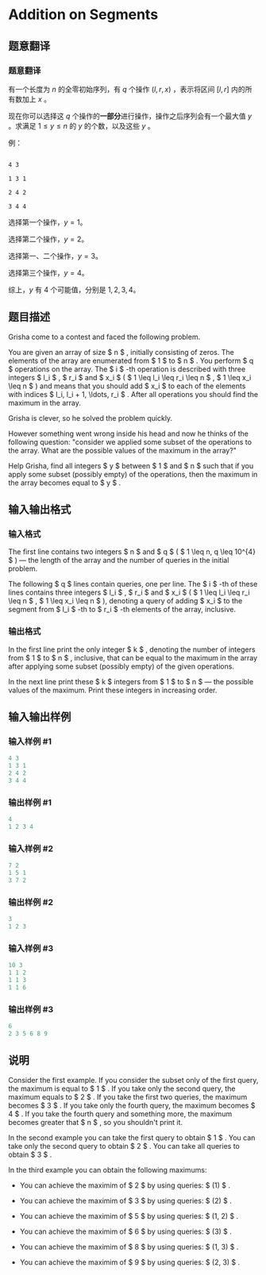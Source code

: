 # Addition on Segments

## 题意翻译

### 题意翻译

有一个长度为 $n$ 的全零初始序列，有 $q$ 个操作 $(l,r,x)$ ，表示将区间 $[l,r]$ 内的所有数加上 $x$ 。

现在你可以选择这 $q$ 个操作的**一部分**进行操作，操作之后序列会有一个最大值 $y$ 。求满足 $1\le y\le n$ 的 $y$ 的个数，以及这些 $y$ 。

例：

```

4 3

1 3 1

2 4 2

3 4 4

```

选择第一个操作，$y=1$。

选择第二个操作，$y=2$。

选择第一、二个操作，$y=3$。

选择第三个操作，$y=4$。

综上，$y$ 有 $4$ 个可能值，分别是 $1,2,3,4$。

## 题目描述

Grisha come to a contest and faced the following problem.

You are given an array of size $ n $ , initially consisting of zeros. The elements of the array are enumerated from $ 1 $ to $ n $ . You perform $ q $ operations on the array. The $ i $ -th operation is described with three integers $ l_i $ , $ r_i $ and $ x_i $ ( $ 1 \leq l_i \leq r_i \leq n $ , $ 1 \leq x_i \leq n $ ) and means that you should add $ x_i $ to each of the elements with indices $ l_i, l_i + 1, \ldots, r_i $ . After all operations you should find the maximum in the array.

Grisha is clever, so he solved the problem quickly.

However something went wrong inside his head and now he thinks of the following question: "consider we applied some subset of the operations to the array. What are the possible values of the maximum in the array?"

Help Grisha, find all integers $ y $ between $ 1 $ and $ n $ such that if you apply some subset (possibly empty) of the operations, then the maximum in the array becomes equal to $ y $ .

## 输入输出格式

### 输入格式

The first line contains two integers $ n $ and $ q $ ( $ 1 \leq n, q \leq 10^{4} $ ) — the length of the array and the number of queries in the initial problem.

The following $ q $ lines contain queries, one per line. The $ i $ -th of these lines contains three integers $ l_i $ , $ r_i $ and $ x_i $ ( $ 1 \leq l_i \leq r_i \leq n $ , $ 1 \leq x_i \leq n $ ), denoting a query of adding $ x_i $ to the segment from $ l_i $ -th to $ r_i $ -th elements of the array, inclusive.

### 输出格式

In the first line print the only integer $ k $ , denoting the number of integers from $ 1 $ to $ n $ , inclusive, that can be equal to the maximum in the array after applying some subset (possibly empty) of the given operations.

In the next line print these $ k $ integers from $ 1 $ to $ n $ — the possible values of the maximum. Print these integers in increasing order.

## 输入输出样例

### 输入样例 #1

```cpp
4 3
1 3 1
2 4 2
3 4 4

```
### 输出样例 #1

```cpp
4
1 2 3 4 

```
### 输入样例 #2

```cpp
7 2
1 5 1
3 7 2

```
### 输出样例 #2

```cpp
3
1 2 3 

```
### 输入样例 #3

```cpp
10 3
1 1 2
1 1 3
1 1 6

```
### 输出样例 #3

```cpp
6
2 3 5 6 8 9 

```
## 说明

Consider the first example. If you consider the subset only of the first query, the maximum is equal to $ 1 $ . If you take only the second query, the maximum equals to $ 2 $ . If you take the first two queries, the maximum becomes $ 3 $ . If you take only the fourth query, the maximum becomes $ 4 $ . If you take the fourth query and something more, the maximum becomes greater that $ n $ , so you shouldn't print it.

In the second example you can take the first query to obtain $ 1 $ . You can take only the second query to obtain $ 2 $ . You can take all queries to obtain $ 3 $ .

In the third example you can obtain the following maximums:

- You can achieve the maximim of $ 2 $ by using queries: $ (1) $ .

- You can achieve the maximim of $ 3 $ by using queries: $ (2) $ .

- You can achieve the maximim of $ 5 $ by using queries: $ (1, 2) $ .

- You can achieve the maximim of $ 6 $ by using queries: $ (3) $ .

- You can achieve the maximim of $ 8 $ by using queries: $ (1, 3) $ .

- You can achieve the maximim of $ 9 $ by using queries: $ (2, 3) $ .

